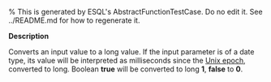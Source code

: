 % This is generated by ESQL's AbstractFunctionTestCase. Do no edit it. See ../README.md for how to regenerate it.

**Description**

Converts an input value to a long value. If the input parameter is of a date type, its value will be interpreted as milliseconds since the [Unix epoch](https://en.wikipedia.org/wiki/Unix_time), converted to long. Boolean **true** will be converted to long **1**, **false** to **0**.

